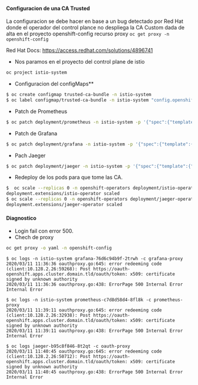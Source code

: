 #### Configuracion de una CA Trusted

La configuracion se debe hacer en base a un bug detectado por Red Hat donde el operador del control plance no despliega la CA Custom dada de alta en el proyecto openshift-config recurso proxy ```oc get proxy -n openshift-config```

Red Hat Docs: https://access.redhat.com/solutions/4896741

- Nos paramos en el proyecto del control plane de istio
```bash
oc project istio-system
``` 

- Configuracion del configMaps**

```bash
$ oc create configmap trusted-ca-bundle -n istio-system
$ oc label configmap/trusted-ca-bundle -n istio-system "config.openshift.io/inject-trusted-cabundle=true" 
```

- Patch de Prometheus
```bash
$ oc patch deployment/prometheus -n istio-system -p '{"spec":{"template":{"spec":{"containers":[{"name":"prometheus-proxy","volumeMounts":[{"mountPath":"/etc/pki/ca-trust/extracted/pem/","name":"trusted-ca-bundle","readOnly":true}]},{"name":"prometheus","volumeMounts":[{"mountPath":"/etc/pki/ca-trust/extracted/pem/","name":"trusted-ca-bundle","readOnly":true}]}],"volumes":[{"configMap":{"defaultMode":420,"items":[{"key":"ca-bundle.crt","path":"tls-ca-bundle.pem"}],"name":"trusted-ca-bundle","optional":true},"name":"trusted-ca-bundle"}]}}}}'
```

- Patch de Grafana  
```bash
$ oc patch deployment/grafana -n istio-system -p '{"spec":{"template":{"spec":{"containers":[{"name":"grafana-proxy","volumeMounts":[{"mountPath":"/etc/pki/ca-trust/extracted/pem/","name":"trusted-ca-bundle","readOnly":true}]},{"name":"grafana","volumeMounts":[{"mountPath":"/etc/pki/ca-trust/extracted/pem/","name":"trusted-ca-bundle","readOnly":true}]}],"volumes":[{"configMap":{"defaultMode":420,"items":[{"key":"ca-bundle.crt","path":"tls-ca-bundle.pem"}],"name":"trusted-ca-bundle","optional":true},"name":"trusted-ca-bundle"}]}}}}'
```

- Pach Jaeger
```bash
$ oc patch deployment/jaeger -n istio-system -p '{"spec":{"template":{"spec":{"containers":[{"name":"oauth-proxy","volumeMounts":[{"mountPath":"/etc/pki/ca-trust/extracted/pem/","name":"trusted-ca-bundle","readOnly":true}]},{"name":"jaeger","volumeMounts":[{"mountPath":"/etc/pki/ca-trust/extracted/pem/","name":"trusted-ca-bundle","readOnly":true}]}],"volumes":[{"configMap":{"defaultMode":420,"items":[{"key":"ca-bundle.crt","path":"tls-ca-bundle.pem"}],"name":"trusted-ca-bundle","optional":true},"name":"trusted-ca-bundle"}]}}}}'
```

- Redeploy de los pods para que tome las CA.
```bash
$  oc scale --replicas 0 -n openshift-operators deployment/istio-operator
deployment.extensions/istio-operator scaled
$ oc scale --replicas 0 -n openshift-operators deployment/jaeger-operator
deployment.extensions/jaeger-operator scaled
```

#### Diagnostico

- Login fail con error 500.
- Chech de proxy
```bash
oc get proxy -o yaml -n openshift-config
```

```
$ oc logs -n istio-system grafana-76d6c94b9f-2trwh -c grafana-proxy
2020/03/11 11:36:36 oauthproxy.go:645: error redeeming code (client:10.128.2.26:59268): Post https://oauth-openshift.apps.cluster.domain.tld/oauth/token: x509: certificate signed by unknown authority
2020/03/11 11:36:36 oauthproxy.go:438: ErrorPage 500 Internal Error Internal Error

$ oc logs -n istio-system prometheus-c7d8d58d4-8fl8k -c prometheus-proxy
2020/03/11 11:39:11 oauthproxy.go:645: error redeeming code (client:10.128.2.26:32938): Post https://oauth-openshift.apps.cluster.domain.tld/oauth/token: x509: certificate signed by unknown authority
2020/03/11 11:39:11 oauthproxy.go:438: ErrorPage 500 Internal Error Internal Error

$ oc logs jaeger-b95c8f846-8t2qt -c oauth-proxy
2020/03/11 11:40:45 oauthproxy.go:645: error redeeming code (client:10.128.2.26:50712): Post https://oauth-openshift.apps.cluster.domain.tld/oauth/token: x509: certificate signed by unknown authority
2020/03/11 11:40:45 oauthproxy.go:438: ErrorPage 500 Internal Error Internal Error
```

